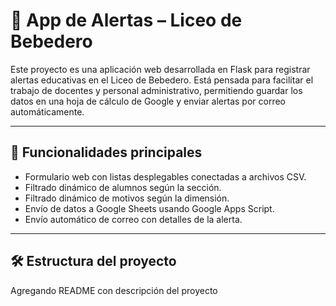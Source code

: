 # 📢 App de Alertas – Liceo de Bebedero

Este proyecto es una aplicación web desarrollada en Flask para registrar alertas educativas en el Liceo de Bebedero. Está pensada para facilitar el trabajo de docentes y personal administrativo, permitiendo guardar los datos en una hoja de cálculo de Google y enviar alertas por correo automáticamente.

---

## 🚀 Funcionalidades principales

- Formulario web con listas desplegables conectadas a archivos CSV.
- Filtrado dinámico de alumnos según la sección.
- Filtrado dinámico de motivos según la dimensión.
- Envío de datos a Google Sheets usando Google Apps Script.
- Envío automático de correo con detalles de la alerta.

---

## 🛠 Estructura del proyecto

Agregando README con descripción del proyecto
